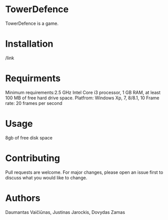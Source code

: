 # TowerDefence
TowerDefence is a game.
# Installation
/link
# Requirments
Minimum requirements:2.5 GHz Intel Core i3 processor, 1 GB RAM, at least 100 MB of free hard drive space.
Platfrom: Windows Xp, 7, 8/8.1, 10
Frame rate: 20 frames per second
# Usage
8gb of free disk space
# Contributing
Pull requests are welcome. For major changes, please open an issue first to discuss what you would like to change.
# Authors
Daumantas Vaičiūnas, Justinas Jarockis, Dovydas Zamas



